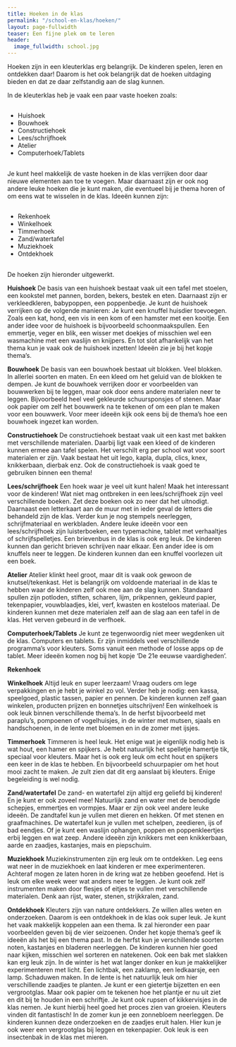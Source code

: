 ```yaml
---
title: Hoeken in de klas
permalink: "/school-en-klas/hoeken/"
layout: page-fullwidth
teaser: Een fijne plek om te leren
header:
  image_fullwidth: school.jpg
---
```


Hoeken zijn in een kleuterklas erg belangrijk. De kinderen spelen, leren en ontdekken daar! Daarom is het ook belangrijk dat de hoeken uitdaging bieden en dat ze daar zelfstandig aan de slag kunnen. 


In de kleuterklas heb je vaak een paar vaste hoeken zoals:
##
- Huishoek
- Bouwhoek
- Constructiehoek
- Lees/schrijfhoek
- Atelier 
- Computerhoek/Tablets
##

Je kunt heel makkelijk de vaste hoeken in de klas verrijken door daar nieuwe elementen aan toe te voegen. Maar daarnaast zijn er ook nog andere leuke hoeken die je kunt maken, die eventueel bij je thema horen of om eens wat te wisselen in de klas. Ideeën kunnen zijn: 
##
- Rekenhoek
- Winkelhoek
- Timmerhoek
- Zand/watertafel
- Muziekhoek
- Ontdekhoek 
##
De hoeken zijn hieronder uitgewerkt.

**Huishoek**
De basis van een huishoek bestaat vaak uit een tafel met stoelen, een kookstel met pannen, borden, bekers, bestek en eten. Daarnaast zijn er verkleedkleren, babypoppen, een poppenbedje.
Je kunt de huishoek verrijken op de volgende manieren:
Je kunt een knuffel huisdier toevoegen. Zoals een kat, hond, een vis in een kom of een hamster met een kooitje. Een ander idee voor de huishoek is bijvoorbeeld schoonmaakspullen. Een emmertje, veger en blik, een wisser met doekjes of misschien wel een wasmachine met een waslijn en knijpers.
En tot slot afhankelijk van het thema kun je vaak ook de huishoek inzetten! Ideeën zie je bij het kopje thema’s. 

**Bouwhoek**
De basis van een bouwhoek bestaat uit blokken. Veel blokken. In allerlei soorten en maten. En een kleed om het geluid van de blokken te dempen. 
Je kunt de bouwhoek verrijken door er voorbeelden van bouwwerken bij te leggen, maar ook door eens andere materialen neer te leggen. Bijvoorbeeld heel veel gekleurde schuursponsjes of stenen. 
Maar ook papier om zelf het bouwwerk na te tekenen of om een plan te maken voor een bouwwerk. Voor meer ideeën kijk ook eens bij de thema’s hoe een bouwhoek ingezet kan worden. 

**Constructiehoek**
De constructiehoek bestaat vaak uit een kast met bakken met verschillende materialen. Daarbij ligt vaak een kleed of de kinderen kunnen ermee aan tafel spelen. Het verschilt erg per school wat voor soort materialen er zijn. Vaak bestaat het uit lego, kapla, dupla, clics, knex, knikkerbaan, dierbak enz. 
Ook de constructiehoek is vaak goed te gebruiken binnen een thema!

**Lees/schrijfhoek**
Een hoek waar je veel uit kunt halen! Maak het interessant voor de kinderen! Wat niet mag ontbreken in een lees/schrijfhoek zijn veel verschillende boeken. Zet deze boeken ook zo neer dat het uitnodigt. Daarnaast een letterkaart aan de muur met in ieder geval de letters die behandeld zijn de klas. Verder kun je nog stempels neerleggen, schrijfmateriaal en werkbladen. 
Andere leuke ideeën voor een lees/schrijfhoek zijn luisterboeken, een typemachine, tablet met verhaaltjes of schrijfspelletjes. Een brievenbus in de klas is ook erg leuk. De kinderen kunnen dan gericht brieven schrijven naar elkaar. Een ander idee is om knuffels neer te leggen. De kinderen kunnen dan een knuffel voorlezen uit een boek. 

**Atelier** 
Atelier klinkt heel groot, maar dit is vaak ook gewoon de knutsel/tekenkast. Het is belangrijk om voldoende materiaal in de klas te hebben waar de kinderen zelf ook mee aan de slag kunnen. Standaard spullen zijn potloden, stiften, scharen, lijm, prikpennen, gekleurd papier, tekenpapier, vouwblaadjes, klei, verf, kwasten en kosteloos materiaal. De kinderen kunnen met deze materialen zelf aan de slag aan een tafel in de klas. Het verven gebeurd in de verfhoek. 

**Computerhoek/Tablets**
Je kunt ze tegenwoordig niet meer wegdenken uit de klas. Computers en tablets. Er zijn inmiddels veel verschillende programma’s voor kleuters. Soms vanuit een methode of losse apps op de tablet.
Meer ideeën komen nog bij het kopje ‘De 21e eeuwse vaardigheden’. 

**Rekenhoek**

**Winkelhoek**
Altijd leuk en super leerzaam! Vraag ouders om lege verpakkingen en je hebt je winkel zo vol. Verder heb je nodig: een kassa, speelgoed, plastic tassen, papier en pennen.
De kinderen kunnen zelf gaan winkelen, producten prijzen en bonnetjes uitschrijven!
Een winkelhoek is ook leuk binnen verschillende thema’s. In de herfst bijvoorbeeld met paraplu’s, pompoenen of vogelhuisjes, in de winter met mutsen, sjaals en handschoenen, in de lente met bloemen en in de zomer met ijsjes. 

**Timmerhoek**
Timmeren is heel leuk. Het enige wat je eigenlijk nodig heb is wat hout, een hamer en spijkers. Je hebt natuurlijk  het spelletje hamertje tik, speciaal voor kleuters. Maar het is ook erg leuk om echt hout en spijkers een keer in de klas te hebben. En bijvoorbeeld schuurpapier om het hout mooi zacht te maken. Je zult zien dat dit erg aanslaat bij kleuters. Enige begeleiding is wel nodig. 

**Zand/watertafel**
De zand- en watertafel zijn altijd erg geliefd bij kinderen! En je kunt er ook zoveel mee! Natuurlijk zand en water met de benodigde schepjes, emmertjes en vormpjes. Maar er zijn ook veel andere leuke ideeën. 
De zandtafel kun je vullen met dieren en hekken. Of met stenen en graafmachines.
De watertafel kun je vullen met schelpen, zeedieren, ijs of bad eendjes. Of je kunt een waslijn ophangen, poppen en poppenkleertjes erbij leggen en wat zeep. 
Andere ideeën zijn knikkers met een knikkerbaan, aarde en zaadjes, kastanjes, mais en piepschuim.

**Muziekhoek**
Muziekinstrumenten zijn erg leuk om te ontdekken. Leg eens wat neer in de muziekhoek en laat kinderen er mee experimenteren. Achteraf mogen ze laten horen in de kring wat ze hebben geoefend. Het is leuk om elke week weer wat anders neer te leggen. Je kunt ook zelf instrumenten maken door flesjes of eitjes te vullen met verschillende materialen. Denk aan rijst, water, stenen, strijkkralen, zand. 

**Ontdekhoek**
Kleuters zijn van nature ontdekkers. Ze willen alles weten en onderzoeken. Daarom is een ontdekhoek in de klas ook super leuk. Je kunt het vaak makkelijk koppelen aan een thema. Ik zal hieronder een paar voorbeelden geven bij de vier seizoenen. Onder het kopje thema’s geef ik ideeën als het bij een thema past.
In de herfst kun je verschillende soorten noten, kastanjes en bladeren neerleggen. De kinderen kunnen hier goed naar kijken, misschien wel sorteren en natekenen. Ook een bak met slakken kan erg leuk zijn.
In de winter is het wat langer donker en kun je makkelijker experimenteren met licht. Een lichtbak, een zaklamp, een ledkaarsje, een lamp. Schaduwen maken.
In de lente is het natuurlijk leuk om hier verschillende zaadjes te planten. Je kunt er een gietertje bijzetten en een vergrootglas. Maar ook papier om te tekenen hoe het plantje er nu uit ziet en dit bij te houden in een schriftje. Je kunt ook rupsen of kikkervisjes in de klas nemen. Je kunt hierbij heel goed het proces zien van groeien. Kleuters vinden dit fantastisch!
In de zomer kun je een zonnebloem neerleggen. De kinderen kunnen deze onderzoeken en de zaadjes eruit halen. Hier kun je ook weer een vergrootglas bij leggen en tekenpapier. Ook leuk is een insectenbak in de klas met mieren. 
